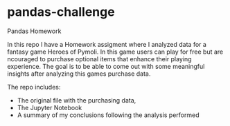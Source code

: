 # pandas-challenge
Pandas Homework

In this repo I have a Homework assigment where I analyzed data for a fantasy game Heroes of Pymoli.
In this game users can play for free but are ncouraged to purchase optional items that enhance their playing experience.
The goal is to be able to come out with some meaningful insights after analyzing this games purchase data.

The repo includes:
- The original file with the purchasing data,
- The Jupyter Notebook
- A summary of my conclusions following the analysis performed